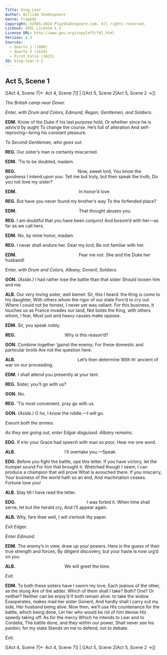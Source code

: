 ```yaml
---
Title: King Lear
Author: William Shakespeare
Genre: Tragedy
Copyright: ©2005-2024 PlayShakespeare.com. All rights reserved.
License: GFDL License 1.3
License URL: http://www.gnu.org/copyleft/fdl.html
Version: 4.3
Sources:
  - Quarto 1 (1608)
  - Quarto 2 (1619)
  - First Folio (1623)
ID: king-lear-5-1
---
```


## Act 5, Scene 1
[[Act 4, Scene 7|← Act 4, Scene 7]] | [[Act 5, Scene 2|Act 5, Scene 2 →]]

*The British camp near Dover.*

*Enter, with Drum and Colors, Edmund, Regan, Gentlemen, and Soldiers.*

**EDM.**
Know of the Duke if his last purpose hold,
Or whether since he is advis’d by aught
To change the course. He’s full of alteration
And self-reproving—bring his constant pleasure.

*To Second Gentleman, who goes out.*

**REG.**
Our sister’s man is certainly miscarried.

**EDM.**
’Tis to be doubted, madam.

**REG.**
              Now, sweet lord,
You know the goodness I intend upon you:
Tell me but truly, but then speak the truth,
Do you not love my sister?

**EDM.**
              In honor’d love.

**REG.**
But have you never found my brother’s way
To the forfended place?

**EDM.**
              That thought abuses you.

**REG.**
I am doubtful that you have been conjunct
And bosom’d with her—as far as we call hers.

**EDM.**
No, by mine honor, madam.

**REG.**
I never shall endure her. Dear my lord,
Be not familiar with her.

**EDM.**
              Fear me not.
She and the Duke her husband!

*Enter, with Drum and Colors, Albany, Goneril, Soldiers.*

**GON.**
*(Aside.)*
I had rather lose the battle than that sister
Should loosen him and me.

**ALB.**
Our very loving sister, well bemet.
Sir, this I heard: the King is come to his daughter,
With others whom the rigor of our state
Forc’d to cry out. Where I could not be honest,
I never yet was valiant. For this business,
It touches us as France invades our land,
Not bolds the King, with others whom, I fear,
Most just and heavy causes make oppose.

**EDM.**
Sir, you speak nobly.

**REG.**
           Why is this reason’d?

**GON.**
Combine together ’gainst the enemy;
For these domestic and particular broils
Are not the question here.

**ALB.**
              Let’s then determine
With th’ ancient of war on our proceeding.

**EDM.**
I shall attend you presently at your tent.

**REG.**
Sister, you’ll go with us?

**GON.**
No.

**REG.**
’Tis most convenient, pray go with us.

**GON.**
*(Aside.)*
O ho, I know the riddle.—I will go.

*Exeunt both the armies.*

*As they are going out, enter Edgar disguised. Albany remains.*

**EDG.**
If e’er your Grace had speech with man so poor,
Hear me one word.

**ALB.**
           I’ll overtake you.—Speak.

**EDG.**
Before you fight the battle, ope this letter.
If you have victory, let the trumpet sound
For him that brought it. Wretched though I seem,
I can produce a champion that will prove
What is avouched there. If you miscarry,
Your business of the world hath so an end,
And machination ceases. Fortune love you!

**ALB.**
Stay till I have read the letter.

**EDG.**
                I was forbid it.
When time shall serve, let but the herald cry,
And I’ll appear again.

**ALB.**
Why, fare thee well, I will o’erlook thy paper.

*Exit Edgar.*

*Enter Edmund.*

**EDM.**
The enemy’s in view, draw up your powers.
Here is the guess of their true strength and forces,
By diligent discovery, but your haste
Is now urg’d on you.

**ALB.**
           We will greet the time.

*Exit.*

**EDM.**
To both these sisters have I sworn my love;
Each jealous of the other, as the stung
Are of the adder. Which of them shall I take?
Both? One? Or neither? Neither can be enjoy’d
If both remain alive: to take the widow
Exasperates, makes mad her sister Goneril,
And hardly shall I carry out my side,
Her husband being alive. Now then, we’ll use
His countenance for the battle, which being done,
Let her who would be rid of him devise
His speedy taking off. As for the mercy
Which he intends to Lear and to Cordelia,
The battle done, and they within our power,
Shall never see his pardon; for my state
Stands on me to defend, not to debate.

*Exit.*

[[Act 4, Scene 7|← Act 4, Scene 7]] | [[Act 5, Scene 2|Act 5, Scene 2 →]]